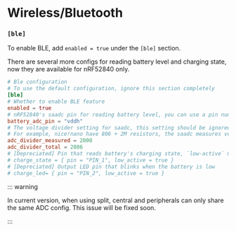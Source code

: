 # Wireless/Bluetooth

### `[ble]`

To enable BLE, add `enabled = true` under the `[ble]` section.

There are several more configs for reading battery level and charging state, now they are available for nRF52840 only.

```toml
# Ble configuration
# To use the default configuration, ignore this section completely
[ble]
# Whether to enable BLE feature
enabled = true
# nRF52840's saadc pin for reading battery level, you can use a pin number or "vddh"
battery_adc_pin = "vddh"
# The voltage divider setting for saadc, this setting should be ignored when using "vddh" as the adc pin.
# For example, nice!nano have 806 + 2M resistors, the saadc measures voltage on 2M resistor, so the two values should be set to 2000 and 2806
adc_divider_measured = 2000
adc_divider_total = 2806
# [Depreciated] Pin that reads battery's charging state, `low-active` means the battery is charging when `charge_state.pin` is low
# charge_state = { pin = "PIN_1", low_active = true }
# [Depreciated] Output LED pin that blinks when the battery is low
# charge_led= { pin = "PIN_2", low_active = true }
```

::: warning

In current version, when using split, central and peripherals can only share the same ADC config. This issue will be fixed soon.

:::

